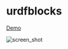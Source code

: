 # urdfblocks

[Demo](https://tsumehashi.github.io/urdfblocks/)

![screen_shot](https://raw.githubusercontent.com/wiki/tsumehashi/urdfblocks/image/Screenshot-20180617.png "screen_shot")
